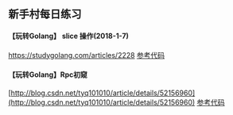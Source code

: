 ## 新手村每日练习

#### 【玩转Golang】 slice 操作(2018-1-7)

https://studygolang.com/articles/2228
[参考代码](https://github.com/xiaoheigou/GoOOTNV/tree/master/monster/golang%E4%BB%A3%E7%A0%81%E7%BB%83%E4%B9%A0)

#### 【玩转Golang】Rpc初窥
[http://blog.csdn.net/tyq101010/article/details/52156960](http://blog.csdn.net/tyq101010/article/details/52156960)
[参考代码](https://github.com/xiaoheigou/GoOOTNV/tree/master/monster/golang%E4%BB%A3%E7%A0%81%E7%BB%83%E4%B9%A0)


